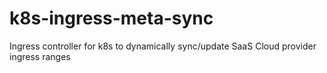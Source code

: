 # k8s-ingress-meta-sync
Ingress controller for k8s to dynamically sync/update SaaS Cloud provider ingress ranges
